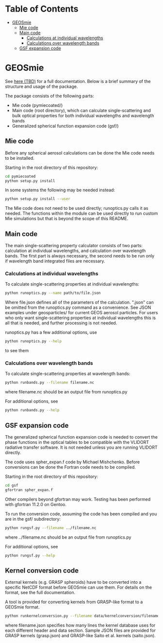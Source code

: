 Table of Contents
=================

* [GEOSmie](#geosmie)
   * [Mie code](#mie-code)
   * [Main code](#main-code)
      * [Calculations at individual wavelengths](#calculations-at-individual-wavelengths)
      * [Calculations over wavelength bands](#calculations-over-wavelength-bands)
   * [GSF expansion code](#gsf-expansion-code)

<!-- Created by https://github.com/ekalinin/github-markdown-toc -->


# GEOSmie

See [here (TBD)](tbd) for a full documentation. Below is a brief summary of the structure and usage of the package.

The package consists of the following parts:

- Mie code (pymiecoated/)
- Main code (root directory), which can calculate single-scattering and bulk optical properties for both individual wavelengths and wavelength bands
- Generalized spherical function expansion code (gsf/)

## Mie code

Before any spherical aerosol calculations can be done the Mie code needs to be installed.

Starting in the root directory of this repository:

```bash
cd pymiecoated
python setup.py install
```

In some systems the following may be needed instead:

```bash
python setup.py install --user
```

The Mie code does not need to be used directly; runoptics.py calls it as needed. The functions within the module can be used directly to run custom Mie simulations but that is beyond the scope of this README.


## Main code

The main single-scattering property calculator consists of two parts: calculation at individual wavelengths, and calculation over wavelength bands. The first part is always necessary, the second needs to be run only if wavelength band integrated files are necessary.

### Calculations at individual wavelengths

To calculate single-scattering properties at individual wavelengths:

```bash
python runoptics.py --name path/to/file.json
```

Where file.json defines all of the parameters of the calculation. ".json" can be omitted from the runoptics.py command as a convenience. See JSON examples under geosparticles/ for current GEOS aerosol particles. For users who only want single-scattering properties at individual wavelengths this is all that is needed, and further processing is not needed.

runoptics.py has a few additional options, use

```bash
python runoptics.py --help
```

to see them

### Calculations over wavelength bands

To calculate single-scattering properties at wavelength bands:

```bash
python runbands.py --filename filename.nc
```

where filename.nc should be an output file from runoptics.py

For additional options, see

```bash
python runbands.py --help
```

## GSF expansion code

The generalized spherical function expansion code is needed to convert the phase functions in the optical tables to be compatible with the VLIDORT radiative transfer software. It is not needed unless you are running VLIDORT directly.

The code uses spher_expan.f code by Michael Mishchenko. Before conversions can be done the Fortran code needs to be compiled. 

Starting in the root directory of this repository:

```bash
cd gsf
gfortran spher_expan.f
```

Other compilers beyond gfortran may work. Testing has been performed with gfortran 11.2.0 on Gentoo.

To run the conversion code, assuming the code has been compiled and you are in the gsf/ subdirectory:

```bash
python rungsf.py --filename ../filename.nc
```

where ../filename.nc should be an output file from runoptics.py

For additional options, see

```bash
python rungsf.py --help
```

## Kernel conversion code

External kernels (e.g. GRASP spheroids) have to be converted into a specific NetCDF format before GEOSmie can use them. For details on the format, see the full documentation.

A tool is provided for converting kernels from GRASP-like format to a GEOSmie format.

```bash
python runkernelconversion.py --filename data/kernelconversion/filename.json --dest /path/to/output/directory
```

where filename.json specifies how many lines the kernel database uses for each different header and data section. Sample JSON files are provided for GRASP kernels (grasp.json) and GRASP-like Saito et al. kernels (saito.json).
